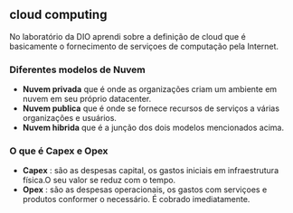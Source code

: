 ## cloud computing 
No laboratório da DIO aprendi sobre a definição de cloud que é basicamente o fornecimento de serviçoes de computação pela Internet. 

### Diferentes modelos de Nuvem 
- **Nuvem privada** que é onde as organizações criam um ambiente em nuvem em seu próprio datacenter.
- **Nuvem publica** que é onde se fornece recursos de serviços a várias organizações e usuários.
- **Nuvem hibrida** que é a junção dos dois modelos mencionados acima.

### O que é Capex e Opex 
- **Capex** :  são as despesas capital, os gastos iniciais em infraestrutura física.O seu valor se reduz com o tempo. 
- **Opex** :  são as despesas operacionais, os gastos com serviçoes e produtos conformer o necessário. É cobrado imediatamente. 

